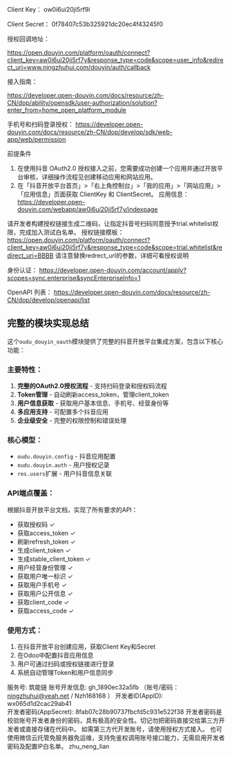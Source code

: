Client Key： ow0i6ui20ji5rf9i

Client Secret： 0f78407c53b325921dc20ec4f43245f0

授权回调地址：

https://open.douyin.com/platform/oauth/connect?client_key=aw0i6ui20ji5rf7y&response_type=code&scope=user_info&redirect_uri=www.ningzhuhui.com/douyin/auth/callback

接入指南：

https://developer.open-douyin.com/docs/resource/zh-CN/dop/ability/opensdk/user-authorization/solution?enter_from=home_open_platform_module

手机号和扫码登录授权：
https://developer.open-douyin.com/docs/resource/zh-CN/dop/develop/sdk/web-app/web/permission

前提条件
1. 在使用抖音 OAuth2.0 授权接入之前，您需要成功创建一个应用并通过开放平台审核，详细操作流程见创建移动应用和网站应用。
2. 在「抖音开放平台首页」>「右上角控制台」>「我的应用」>「网站应用」> 「应用信息」页面获取 ClientKey 和 ClientSecret。
应用信息：https://developer.open-douyin.com/webapp/aw0i6ui20ji5rf7y/indexpage

请开发者构建授权链接生成二维码，让指定抖音号扫码同意授予trial.whitelist权限，完成加入测试白名单。
授权链接模板：
https://open.douyin.com/platform/oauth/connect?client_key=aw0i6ui20ji5rf7y&response_type=code&scope=trial.whitelist&redirect_uri=BBBB
请注意替换redrect_url的参数，详细可看授权说明

身份认证：
https://developer.open-douyin.com/account/apply?scopes=sync.enterprise&syncEnterpriseInfo=1

OpenAPI 列表：
https://developer.open-douyin.com/docs/resource/zh-CN/dop/develop/openapi/list

## 完整的模块实现总结

这个`oudu_douyin_oauth`模块提供了完整的抖音开放平台集成方案，包含以下核心功能：

### 主要特性：
1. **完整的OAuth2.0授权流程** - 支持扫码登录和授权码流程
2. **Token管理** - 自动刷新access_token，管理client_token
3. **用户信息获取** - 获取用户基本信息、手机号、经营身份等
4. **多应用支持** - 可配置多个抖音应用
5. **企业级安全** - 完整的权限控制和错误处理

### 核心模型：
- `oudu.douyin.config` - 抖音应用配置
- `oudu.douyin.auth` - 用户授权记录
- `res.users`扩展 - 用户抖音信息关联

### API端点覆盖：
根据抖音开放平台文档，实现了所有要求的API：
- 获取授权码 ✓
- 获取access_token ✓  
- 刷新refresh_token ✓
- 生成client_token ✓
- 生成stable_client_token ✓
- 用户经营身份管理 ✓
- 获取用户唯一标识 ✓
- 获取用户手机号 ✓
- 获取用户公开信息 ✓
- 获取client_code ✓
- 获取access_code ✓

### 使用方式：
1. 在抖音开放平台创建应用，获取Client Key和Secret
2. 在Odoo中配置抖音应用信息
3. 用户可通过扫码或授权链接进行登录
4. 系统自动管理Token和用户信息同步



服务号: 筑能链
账号开发信息: gh_1890ec32a5fb  （账号/密码：ningzhuhui@yeah.net / Nzh168168 ）
开发者ID(AppID): wx065d1d2cac29ab41        
开发者密码(AppSecret): 8fab07c28b90737fbcfd5c931e522f38
开发者密码是校验账号开发者身份的密码，具有极高的安全性。切记勿把密码直接交给第三方开发者或直接存储在代码中。
如需第三方代开发账号，请使用授权方式接入。
也可使用微信云托管免服务器免运维，支持免鉴权调用账号接口能力，无需启用开发者密码及配置IP白名单。
zhu_neng_lian